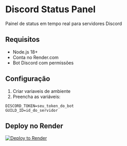 # Discord Status Panel

Painel de status em tempo real para servidores Discord

## Requisitos
- Node.js 18+
- Conta no Render.com
- Bot Discord com permissões

## Configuração
1. Criar variaveis de ambiente
2. Preencha as variáveis:
```env
DISCORD_TOKEN=seu_token_do_bot
GUILD_ID=id_do_servidor
```

## Deploy no Render
[![Deploy to Render](https://render.com/images/deploy-to-render-button.svg)](https://render.com/deploy)
